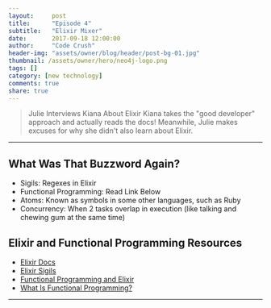 ```yaml
---
layout:     post
title:      "Episode 4"
subtitle:   "Elixir Mixer"
date:       2017-09-18 12:00:00
author:     "Code Crush"
header-img: "assets/owner/blog/header/post-bg-01.jpg"
thumbnail: /assets/owner/hero/neo4j-logo.png
tags: []
category: [new technology]
comments: true
share: true
---
```


>Julie Interviews Kiana About Elixir
Kiana takes the "good developer" approach and actually reads the docs! Meanwhile, Julie makes excuses for why she didn't also learn about Elixir.

---
## What Was That Buzzword Again?
* Sigils: Regexes in Elixir
* Functional Programming: Read Link Below
* Atoms: Known as symbols in some other languages, such as Ruby
* Concurrency: When 2 tasks overlap in execution (like talking and chewing gum
  at the same time)


## Elixir and Functional Programming Resources

* [Elixir Docs](https://elixir-lang.org/)
* [Elixir Sigils](https://medium.com/blackode/write-your-own-sigils-elixir-ce648f531211)
* [Functional Programming and Elixir](https://medium.com/making-internets/functional-programming-elixir-pt-1-the-basics-bd3ce8d68f1b)
* [What Is Functional Programming?](http://blog.jenkster.com/2015/12/what-is-functional-programming.html)

___
